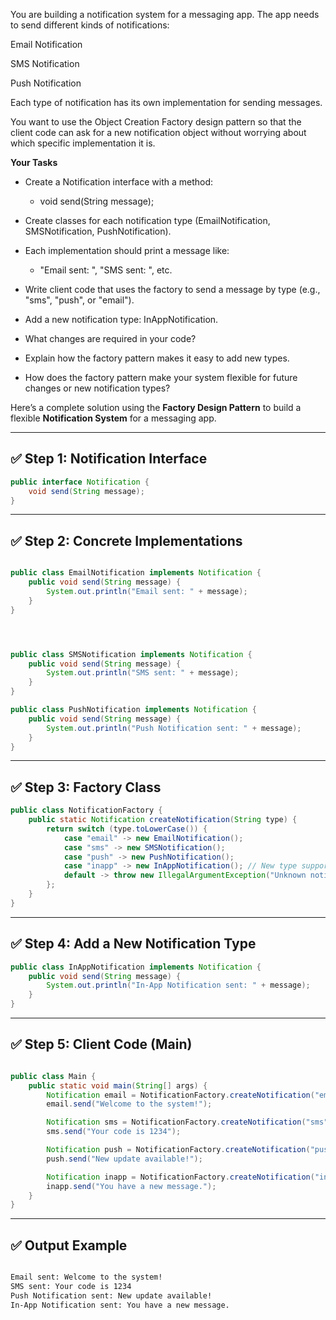 You are building a notification system for a messaging app. The app needs to send different kinds of notifications:

Email Notification

SMS Notification

Push Notification

Each type of notification has its own implementation for sending messages.

You want to use the Object Creation Factory design pattern so that the client code can ask for a new notification object without worrying about which specific implementation it is.

**Your Tasks**

- Create a Notification interface with a method:
  - void send(String message);

- Create classes for each notification type (EmailNotification, SMSNotification, PushNotification).
- Each implementation should print a message like:
  - "Email sent: <message>", "SMS sent: <message>", etc.

- Write client code that uses the factory to send a message by type (e.g., "sms", "push", or "email").

- Add a new notification type: InAppNotification.
- What changes are required in your code?
- Explain how the factory pattern makes it easy to add new types.
- How does the factory pattern make your system flexible for future changes or new notification types?

Here’s a complete solution using the **Factory Design Pattern** to build a flexible **Notification System** for a messaging app.

------

## ✅ Step 1: Notification Interface

```java
public interface Notification {
    void send(String message);
}
```

------

## ✅ Step 2: Concrete Implementations

```java

public class EmailNotification implements Notification {
    public void send(String message) {
        System.out.println("Email sent: " + message);
    }
}




public class SMSNotification implements Notification {
    public void send(String message) {
        System.out.println("SMS sent: " + message);
    }
}

public class PushNotification implements Notification {
    public void send(String message) {
        System.out.println("Push Notification sent: " + message);
    }
}
```

------

## ✅ Step 3: Factory Class

```java
public class NotificationFactory {
    public static Notification createNotification(String type) {
        return switch (type.toLowerCase()) {
            case "email" -> new EmailNotification();
            case "sms" -> new SMSNotification();
            case "push" -> new PushNotification();
            case "inapp" -> new InAppNotification(); // New type supported
            default -> throw new IllegalArgumentException("Unknown notification type: " + type);
        };
    }
}
```

------

## ✅ Step 4: Add a New Notification Type

```java
public class InAppNotification implements Notification {
    public void send(String message) {
        System.out.println("In-App Notification sent: " + message);
    }
}
```

------

## ✅ Step 5: Client Code (Main)

```java

public class Main {
    public static void main(String[] args) {
        Notification email = NotificationFactory.createNotification("email");
        email.send("Welcome to the system!");

        Notification sms = NotificationFactory.createNotification("sms");
        sms.send("Your code is 1234");

        Notification push = NotificationFactory.createNotification("push");
        push.send("New update available!");

        Notification inapp = NotificationFactory.createNotification("inapp");
        inapp.send("You have a new message.");
    }
}
```

------

## ✅ Output Example

```bat

Email sent: Welcome to the system!
SMS sent: Your code is 1234
Push Notification sent: New update available!
In-App Notification sent: You have a new message.
```

